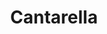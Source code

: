 --- 
title: "Cantarella"
publishdate: "2019-8-29T16:48:46+02:00"
src: "https://365manga.net/manga/cantarella"
image: "https://data.365manga.net/images/thumbnails/6325-cantarella.jpg"
description: "From Go! Comi: From birth, Cesare Borgia is surrounded by shadows. Damned by his own father, hated by his closest brother, separated from the sister who loves him, and driven by the demons of Hell itself, his quest for power threatens to set the world of Renaissance Italy ablaze -- unless one innocent person can drive away the poisonous shadows ravaging him! Enter the world of the Borgias. A world…"
---